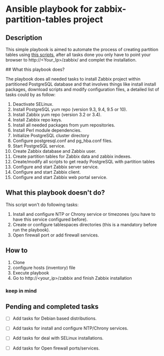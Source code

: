 # Ansible playbook for zabbix-partition-tables project

## Description

This simple playbook is aimed to automate the process of creating partition tables using [this scripts](https://github.com/jorgesanchez-e/zabbix-partition-tables), after all tasks done you only have to point your browser to http://<Your_Ip>/zabbix/ and complet the installation.



## What this playbook does?

The playbook does all needed tasks to install Zabbix project within partitioned PostgreSQL database and that involves things like install install packages, download scripts and modify configuration files, a detailed list of tasks could by as follow:

1. Deactivate SELinux.
2. Install PostgreSQL yum repo (version 9.3, 9.4, 9.5 or 10).
3. Install Zabbix yum repo (version 3.2 or 3.4).
4. Install Zabbix repo keys.
5. Install all needed packages from yum repositories.
6. Install Perl module dependencies.
7. Initialize PostgreSQL cluster directory
8. Configure postgresql.conf and pg_hba.conf files.
9. Start PostgreSQL service.
10. Create Zabbix database and Zabbix user.
11. Create partition tables for Zabbix data and zabbix indexes.
12. Create/modify all scripts to get ready PostgreSQL with partition tables
13. Configure and start Zabbix server service.
14. Configure and start Zabbix client.
15. Configure and start Zabbix web portal service.



## What this playbook doesn't do?

This script won't do following tasks:

1. Install and configure NTP or Chrony service or timezones (you have to have this service configured before).
2. Create or configure tablespaces directories (this is a mandatory before run the playbook).
3. Open firewall port or add firewall services.



## How to

1. Clone <repo>
2. configure hosts (inventory) file
3. Execute playbook
4. Go to http://<your_ip>/zabbix and finish Zabbix installation

### keep in mind



## Pending and completed tasks

- [ ] Add tasks for Debian based distributions.
- [ ] Add tasks for install and configure NTP/Chrony services.
- [ ] Add tasks for deal with SELinux installations.
- [ ] Add tasks for Open firewall ports/services.



